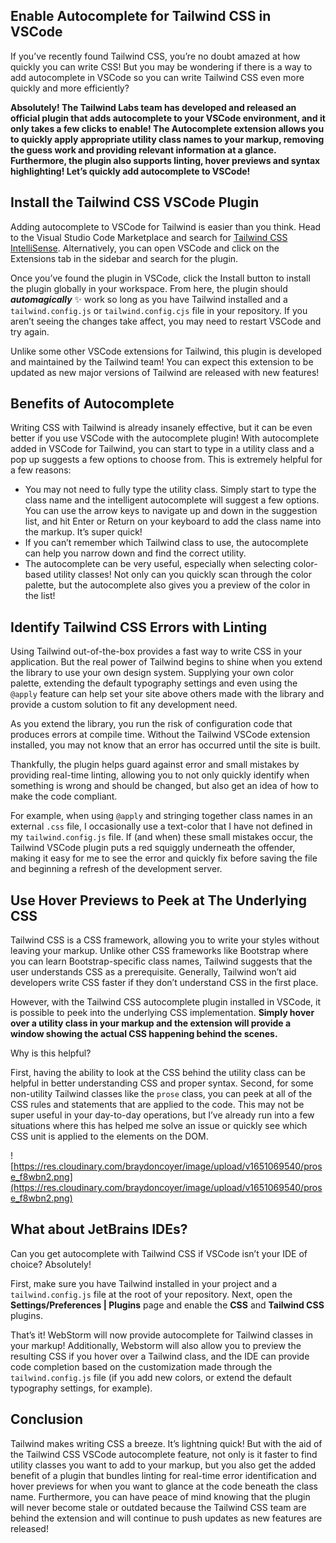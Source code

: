 ## Enable Autocomplete for Tailwind CSS in VSCode

If you’ve recently found Tailwind CSS, you’re no doubt amazed at how quickly you can write CSS! But you may be wondering if there is a way to add autocomplete in VSCode so you can write Tailwind CSS even more quickly and more efficiently?

**Absolutely! The Tailwind Labs team has developed and released an official plugin that adds autocomplete to your VSCode environment, and it only takes a few clicks to enable! The Autocomplete extension allows you to quickly apply appropriate utility class names to your markup, removing the guess work and providing relevant information at a glance. Furthermore, the plugin also supports linting, hover previews and syntax highlighting! Let’s quickly add autocomplete to VSCode!** 

## Install the Tailwind CSS VSCode Plugin

Adding autocomplete to VSCode for Tailwind is easier than you think. Head to the Visual Studio Code Marketplace and search for [Tailwind CSS IntelliSense](https://marketplace.visualstudio.com/items?itemName=bradlc.vscode-tailwindcss). Alternatively, you can open VSCode and click on the Extensions tab in the sidebar and search for the plugin. 

Once you’ve found the plugin in VSCode, click the Install button to install the plugin globally in your workspace. From here, the plugin should ***automagically*** ✨ work so long as you have Tailwind installed and a `tailwind.config.js` or `tailwind.config.cjs` file in your repository. If you aren’t seeing the changes take affect, you may need to restart VSCode and try again.

Unlike some other VSCode extensions for Tailwind, this plugin is developed and maintained by the Tailwind team! You can expect this extension to be updated as new major versions of Tailwind are released with new features!

## Benefits of Autocomplete

Writing CSS with Tailwind is already insanely effective, but it can be even better if you use VSCode with the autocomplete plugin! With autocomplete added in VSCode for Tailwind, you can start to type in a utility class and a pop up suggests a few options to choose from. This is extremely helpful for a few reasons:

- You may not need to fully type the utility class. Simply start to type the class name and the intelligent autocomplete will suggest a few options. You can use the arrow keys to navigate up and down in the suggestion list, and hit Enter or Return on your keyboard to add the class name into the markup. It’s super quick!
- If you can’t remember which Tailwind class to use, the autocomplete can help you narrow down and find the correct utility.
- The autocomplete can be very useful, especially when selecting color-based utility classes! Not only can you quickly scan through the color palette, but the autocomplete also gives you a preview of the color in the list!

## Identify Tailwind CSS Errors with Linting

Using Tailwind out-of-the-box provides a fast way to write CSS in your application. But the real power of Tailwind begins to shine when you extend the library to use your own design system. Supplying your own color palette, extending the default typography settings and even using the `@apply` feature can help set your site above others made with the library and provide a custom solution to fit any development need. 

As you extend the library, you run the risk of configuration code that produces errors at compile time. Without the Tailwind VSCode extension installed, you may not know that an error has occurred until the site is built. 

Thankfully, the plugin helps guard against error and small mistakes by providing real-time linting, allowing you to not only quickly identify when something is wrong and should be changed, but also get an idea of how to make the code compliant. 

For example, when using `@apply` and stringing together class names in an external `.css` file, I occasionally use a text-color that I have not defined in my `tailwind.config.js` file. If (and when) these small mistakes occur, the Tailwind VSCode plugin puts a red squiggly underneath the offender, making it easy for me to see the error and quickly fix before saving the file and beginning a refresh of the development server.  

## Use Hover Previews to Peek at The Underlying CSS

Tailwind CSS is a CSS framework, allowing you to write your styles without leaving your markup. Unlike other CSS frameworks like Bootstrap where you can learn Bootstrap-specific class names, Tailwind suggests that the user understands CSS as a prerequisite. Generally, Tailwind won’t aid developers write CSS faster if they don’t understand CSS in the first place. 

However, with the Tailwind CSS autocomplete plugin installed in VSCode, it is possible to peek into the underlying CSS implementation. **Simply hover over a utility class in your markup and the extension will provide a window showing the actual CSS happening behind the scenes.** 

Why is this helpful?

First, having the ability to look at the CSS behind the utility class can be helpful in better understanding CSS and proper syntax. Second, for some non-utility Tailwind classes like the `prose` class, you can peek at all of the CSS rules and statements that are applied to the code. This may not be super useful in your day-to-day operations, but I’ve already run into a few situations where this has helped me solve an issue or quickly see which CSS unit is applied to the elements on the DOM.

![https://res.cloudinary.com/braydoncoyer/image/upload/v1651069540/prose_f8wbn2.png](https://res.cloudinary.com/braydoncoyer/image/upload/v1651069540/prose_f8wbn2.png)

## What about JetBrains IDEs?

Can you get autocomplete with Tailwind CSS if VSCode isn’t your IDE of choice? Absolutely! 

First, make sure you have Tailwind installed in your project and a `tailwind.config.js` file at the root of your repository. Next, open the **Settings/Preferences | Plugins** page and enable the **CSS** and **Tailwind CSS** plugins.

That’s it! WebStorm will now provide autocomplete for Tailwind classes in your markup! Additionally, Webstorm will also allow you to preview the resulting CSS if you hover over a Tailwind class, and the IDE can provide code completion based on the customization made through the `tailwind.config.js` file (if you add new colors, or extend the default typography settings, for example). 

## Conclusion

Tailwind makes writing CSS a breeze. It’s lightning quick! But with the aid of the Tailwind CSS VSCode autocomplete feature, not only is it faster to find utility classes you want to add to your markup, but you also get the added benefit of a plugin that bundles linting for real-time error identification and hover previews for when you want to glance at the code beneath the class name. Furthermore, you can have peace of mind knowing that the plugin will never become stale or outdated because the Tailwind CSS team are behind the extension and will continue to push updates as new features are released!